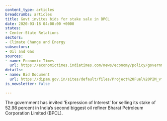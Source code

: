 ```yaml
---
content_type: articles
breadcrumbs: articles
title: Govt invites bids for stake sale in BPCL
date: 2020-03-18 04:00:00 +0000
states:
- Center-State Relations
sectors:
- Climate Change and Energy
subsectors:
- Oil and Gas
sources:
- name: Economic Times
  url: https://economictimes.indiatimes.com/news/economy/policy/government-issues-eoi-for-bpcl/articleshow/74522359.cms?from=mdr
details:
- name: Bid Document
  url: https://dipam.gov.in/sites/default/files/Project%20Fuel%20PIM_vf.pdf?download=1
is_newsletter: false

---
```

The government has invited ‘Expression of Interest’ for selling its stake of 52.98 percent in India’s second biggest oil refiner Bharat Petroleum Corporation Limited (BPCL).
